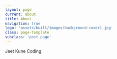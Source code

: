 ```yaml
---
layout: page
current: about
title: About
navigation: true
logo: 'assets/built/images/background-cover1.jpg'
class: page-template
subclass: 'post page'
---
```


Jeet Kune Coding